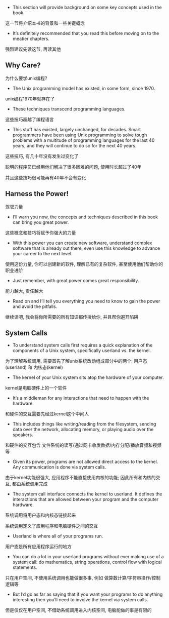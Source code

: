 + This section will provide background on some key concepts used in the book.

这一节将介绍本书的背景和一些关键概念

+ It’s definitely recommended that you read this before moving on to the meatier chapters.

强烈建议先读这节, 再读其他

## Why Care?

为什么要学unix编程?

+ The Unix programming model has existed, in some form, since 1970.

unix编程1970年就存在了

+ These techniques transcend programming languages.

这些技巧超越了编程语言

+ This stuff has existed, largely unchanged, for decades. Smart programmers have been using Unix programming to solve tough problems with a multitude of programming languages for the last 40 years, and they will continue to do so for the next 40 years.

这些技巧, 有几十年没有发生过变化了

聪明的程序员已经用他们解决了很多困难的问题, 使用时长超过了40年

并且这些技巧很可能再有40年不会有变化

## Harness the Power!

驾驭力量

+ I’ll warn you now, the concepts and techniques described in this book can bring you great power.

这些概念和技巧将赋予你强大的力量

+ With this power you can create new software, understand complex software that is already out there, even use this knowledge to advance your career to the next level.

使用这份力量, 你可以创建新的软件, 理解已有的复杂软件, 甚至使用他们帮助你的职业进阶

+ Just remember, with great power comes great responsibility.

能力越大, 责任越大

+ Read on and I’ll tell you everything you need to know to gain the power and avoid the pitfalls.

继续读吧, 我会将你所需要的所有知识都传授给你, 并且帮你避开陷阱

## System Calls

+ To understand system calls first requires a quick explanation of the components of a Unix system, specifically userland vs. the kernel.

为了理解系统调用, 需要首先了解unix系统改动组成部分中的两个: 用户态(userland) 和 内核态(kernel)

+ The kernel of your Unix system sits atop the hardware of your computer.

kernel是电脑硬件上的一个软件

+ It’s a middleman for any interactions that need to happen with the hardware.

和硬件的交互需要先经过kernel这个中间人

+ This includes things like writing/reading from the filesystem, sending data over the network, allocating memory, or playing audio over the speakers.

和硬件的交互包含 文件系统的读写/通过网卡收发数据/内存分配/播放音频和视频等

+ Given its power, programs are not allowed direct access to the kernel. Any communication is done via system calls.

由于kernel功能很强大, 应用程序不能直接使用内核的功能; 因此所有和内核的交互, 都由系统调用完成

+ The system call interface connects the kernel to userland. It defines the interactions that are allowed between your program and the computer hardware.

系统调用将用户态和内核态链接起来

系统调用定义了应用程序和电脑硬件之间的交互

+ Userland is where all of your programs run.

用户态是所有应用程序运行的地方

+ You can do a lot in your userland programs without ever making use of a system call: do mathematics, string operations, control flow with logical statements.

只在用户空间, 不使用系统调用也能做很多事, 例如 做算数计算/字符串操作/控制逻辑等

+ But I’d go as far as saying that if you want your programs to do anything interesting then you’ll need to involve the kernel via system calls.

但是仅仅在用户空间, 不借助系统调用进入内核空间, 电脑能做的事是有限的

























